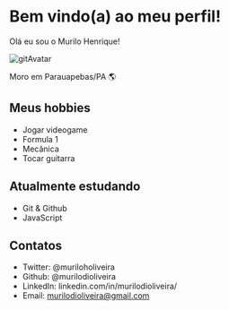 # Bem vindo(a) ao meu perfil!

Olá eu sou o Murilo Henrique!

![gitAvatar](https://user-images.githubusercontent.com/43011466/173669635-6ff17257-4563-4715-b5ab-714824a6ceb3.png)

Moro em Parauapebas/PA 🌎

## Meus hobbies

 - Jogar videogame
 - Formula 1
 - Mecânica
 - Tocar guitarra
 
 ## Atualmente estudando
 
 - Git & Github
 - JavaScript
 
 ## Contatos
 
 - Twitter: @muriloholiveira
 - Github: @murilodioliveira
 - LinkedIn: linkedin.com/in/murilodioliveira/
 - Email: murilodioliveira@gmail.com
